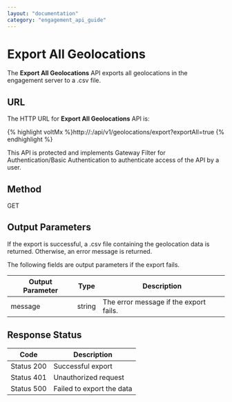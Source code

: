 ```yaml
---
layout: "documentation"
category: "engagement_api_guide"
---
```


# Export All Geolocations

The **Export All Geolocations** API exports all geolocations in the engagement server to a .csv file.

## URL

The HTTP URL for **Export All Geolocations** API is:

{% highlight voltMx %}http://<host>:<port>/api/v1/geolocations/export?exportAll=true
{% endhighlight %}

This API is protected and implements Gateway Filter for Authentication/Basic Authentication to authenticate access of the API by a user.

## Method

GET

## Output Parameters

If the export is successful, a .csv file containing the geolocation data is returned. Otherwise, an error message is returned.

The following fields are output parameters if the export fails.

| Output Parameter | Type   | Description                            |
| ---------------- | ------ | -------------------------------------- |
| message          | string | The error message if the export fails. |

## Response Status

| Code       | Description               |
| ---------- | ------------------------- |
| Status 200 | Successful export         |
| Status 401 | Unauthorized request      |
| Status 500 | Failed to export the data |
